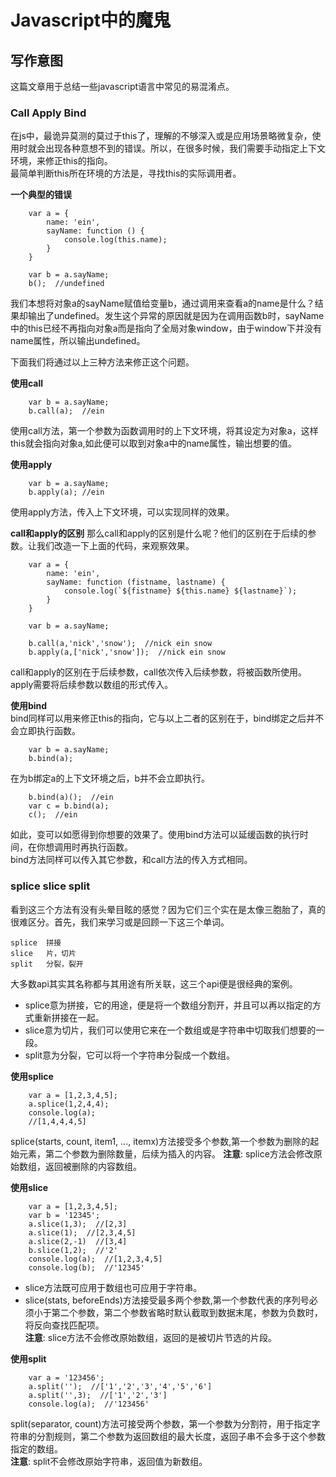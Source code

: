 # Javascript中的魔鬼  

## 写作意图

这篇文章用于总结一些javascript语言中常见的易混淆点。

### Call Apply Bind

在js中，最诡异莫测的莫过于this了，理解的不够深入或是应用场景略微复杂，使用时就会出现各种意想不到的错误。所以，在很多时候，我们需要手动指定上下文环境，来修正this的指向。  
最简单判断this所在环境的方法是，寻找this的实际调用者。  

**一个典型的错误**  
```
    var a = {
        name: 'ein',
        sayName: function () {
            console.log(this.name);
        }
    }

    var b = a.sayName;
    b();  //undefined
```
我们本想将对象a的sayName赋值给变量b，通过调用来查看a的name是什么？结果却输出了undefined。发生这个异常的原因就是因为在调用函数b时，sayName中的this已经不再指向对象a而是指向了全局对象window，由于window下并没有name属性，所以输出undefined。  

下面我们将通过以上三种方法来修正这个问题。  

**使用call**
```
    var b = a.sayName;
    b.call(a);  //ein
```
使用call方法，第一个参数为函数调用时的上下文环境，将其设定为对象a，这样this就会指向对象a,如此便可以取到对象a中的name属性，输出想要的值。  

**使用apply**
```
    var b = a.sayName;
    b.apply(a); //ein
```
使用apply方法，传入上下文环境，可以实现同样的效果。  

**call和apply的区别**
那么call和apply的区别是什么呢？他们的区别在于后续的参数。让我们改造一下上面的代码，来观察效果。  
```
    var a = {
        name: 'ein',
        sayName: function (fistname, lastname) {
            console.log(`${fistname} ${this.name} ${lastname}`);
        }
    }

    var b = a.sayName;

    b.call(a,'nick','snow');  //nick ein snow
    b.apply(a,['nick','snow']);  //nick ein snow
```
call和apply的区别在于后续参数，call依次传入后续参数，将被函数所使用。apply需要将后续参数以数组的形式传入。  

**使用bind**  
bind同样可以用来修正this的指向，它与以上二者的区别在于，bind绑定之后并不会立即执行函数。  
```
    var b = a.sayName;
    b.bind(a);
```
在为b绑定a的上下文环境之后，b并不会立即执行。  
```
    b.bind(a)();  //ein
    var c = b.bind(a);
    c();  //ein
```
如此，变可以如愿得到你想要的效果了。使用bind方法可以延缓函数的执行时间，在你想调用时再执行函数。  
bind方法同样可以传入其它参数，和call方法的传入方式相同。  

### splice slice split  

看到这三个方法有没有头晕目眩的感觉？因为它们三个实在是太像三胞胎了，真的很难区分。首先，我们来学习或是回顾一下这三个单词。
```
splice  拼接  
slice   片，切片  
split   分裂，裂开
```
大多数api其实其名称都与其用途有所关联，这三个api便是很经典的案例。  
* splice意为拼接，它的用途，便是将一个数组分割开，并且可以再以指定的方式重新拼接在一起。  
* slice意为切片，我们可以使用它来在一个数组或是字符串中切取我们想要的一段。  
* split意为分裂，它可以将一个字符串分裂成一个数组。  

**使用splice**  
```
    var a = [1,2,3,4,5];
    a.splice(1,2,4,4);
    console.log(a);
    //[1,4,4,4,5]
```  
splice(starts, count, item1, ..., itemx)方法接受多个参数,第一个参数为删除的起始元素，第二个参数为删除数量，后续为插入的内容。
**注意**: splice方法会修改原始数组，返回被删除的内容数组。  

**使用slice**
```
    var a = [1,2,3,4,5];
    var b = '12345';
    a.slice(1,3);  //[2,3]
    a.slice(1);  //[2,3,4,5]
    a.slice(2,-1)  //[3,4]
    b.slice(1,2);  //'2'
    console.log(a);  //[1,2,3,4,5]
    console.log(b);  //'12345'
```
* slice方法既可应用于数组也可应用于字符串。  
* slice(stats, beforeEnds)方法接受最多两个参数,第一个参数代表的序列号必须小于第二个参数，第二个参数省略时默认截取到数据末尾，参数为负数时，将反向查找匹配项。  
**注意**: slice方法不会修改原始数组，返回的是被切片节选的片段。  

**使用split**  
```
    var a = '123456';
    a.split('');  //['1','2','3','4','5','6']
    a.split('',3);  //['1','2','3']
    console.log(a);  //'123456'
```  
split(separator, count)方法可接受两个参数，第一个参数为分割符，用于指定字符串的分割规则，第二个参数为返回数组的最大长度，返回子串不会多于这个参数指定的数组。  
**注意**: split不会修改原始字符串，返回值为新数组。

